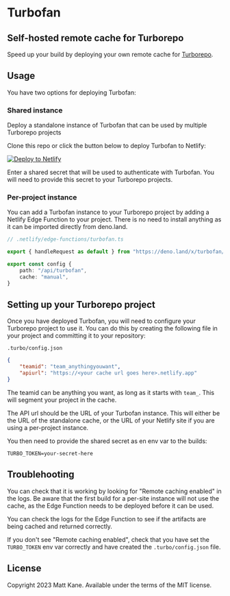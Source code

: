 # Turbofan

## Self-hosted remote cache for Turborepo

Speed up your build by deploying your own remote cache for [Turborepo](https://turbo.build).

## Usage

You have two options for deploying Turbofan:

### Shared instance

Deploy a standalone instance of Turbofan that can be used by multiple Turborepo projects

Clone this repo or click the button below to deploy Turbofan to Netlify:

[![Deploy to Netlify](https://www.netlify.com/img/deploy/button.svg)](https://app.netlify.com/start/deploy?repository=https://github.com/ascorbic/turbofan&base=apps/standalone)

Enter a shared secret that will be used to authenticate with Turbofan. You will need to provide this secret to your Turborepo projects.

### Per-project instance

You can add a Turbofan instance to your Turborepo project by adding a Netlify Edge Function to your project. There is no need to install anything as it can be imported directly from deno.land.

```typescript
// .netlify/edge-functions/turbofan.ts

export { handleRequest as default } from "https://deno.land/x/turbofan/mod.ts";

export const config {
    path: "/api/turbofan",
    cache: "manual",
}

```

## Setting up your Turborepo project

Once you have deployed Turbofan, you will need to configure your Turborepo project to use it. You can do this by creating the following file in your project and committing it to your repository:

`.turbo/config.json`

```json
{
	"teamid": "team_anythingyouwant",
	"apiurl": "https://<your cache url goes here>.netlify.app"
}
```

The teamid can be anything you want, as long as it starts with `team_`. This will segment your project in the cache.

The API url should be the URL of your Turbofan instance. This will either be the URL of the standalone cache, or the URL of your Netlify site if you are using a per-project instance.

You then need to provide the shared secret as en env var to the builds:

```env
TURBO_TOKEN=your-secret-here
```

## Troublehooting

You can check that it is working by looking for "Remote caching enabled" in the logs. Be aware that the first build for a per-site instance will not use the cache, as the Edge Function needs to be deployed before it can be used.

You can check the logs for the Edge Function to see if the artifacts are being cached and returned correctly.

If you don't see "Remote caching enabled", check that you have set the `TURBO_TOKEN` env var correctly and have created the `.turbo/config.json` file.

## License

Copyright 2023 Matt Kane. Available under the terms of the MIT license.
